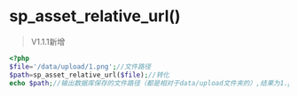 # sp_asset_relative_url()


> V1.1.1新增

```php
<?php
$file='/data/upload/1.png';//文件路径
$path=sp_asset_relative_url($file);//转化
echo $path;//输出数据库保存的文件路径（都是相对于data/upload文件夹的）,结果为1.png
```
